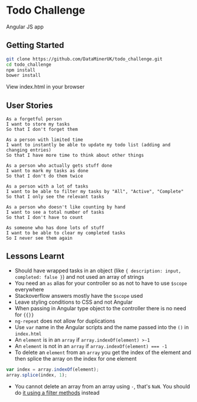 # Todo Challenge

Angular JS app

## Getting Started

```bash
git clone https://github.com/DataMinerUK/todo_challenge.git
cd todo_challenge
npm install
bower install
```

View index.html in your browser

## User Stories

```
As a forgetful person
I want to store my tasks
So that I don't forget them

As a person with limited time
I want to instantly be able to update my todo list (adding and changing entries)
So that I have more time to think about other things

As a person who actually gets stuff done
I want to mark my tasks as done
So that I don't do them twice

As a person with a lot of tasks
I want to be able to filter my tasks by "All", "Active", "Complete"
So that I only see the relevant tasks

As a person who doesn't like counting by hand
I want to see a total number of tasks
So that I don't have to count

As someone who has done lots of stuff
I want to be able to clear my completed tasks
So I never see them again
```

## Lessons Learnt

* Should have wrapped tasks in an object (like `{ description: input, completed: false }`) and not used an array of strings
* You need an `as` alias for your controller so as not to have to use `$scope` everywhere
* Stackoverflow answers mostly have the `$scope` used
* Leave styling conditions to CSS and not Angular
* When passing in Angular type object to the controller there is no need for `{{}}`
* `ng-repeat` does not allow for duplications
* Use `var` name in the Angular scripts and the name passed into the `()` in `index.html`
* An `element` is in an `array` if `array.indexOf(element) >-1`
* An `element` is not in an `array` if `array.indexOf(element) === -1`
* To delete an `element` from an `array` you get the index of the element and then splice the array on the index for one element
```javascript
var index = array.indexOf(element);
array.splice(index, 1);
```
* You cannot delete an array from an array using `-`, that's `NaN`. You should do [it using a filter methods](https://github.com/DataMinerUK/todo_challenge/blob/master/js/toDoController.js#L40-L42) instead
